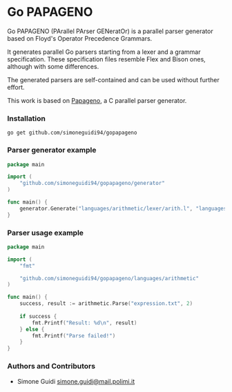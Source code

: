 Go PAPAGENO
========

Go PAPAGENO (PArallel PArser GENeratOr) is a parallel parser generator based on Floyd's Operator Precedence Grammars.

It generates parallel Go parsers starting from a lexer and a grammar specification.
These specification files resemble Flex and Bison ones, although with some differences.

The generated parsers are self-contained and can be used without further effort.

This work is based on [Papageno](https://github.com/PAPAGENO-devels/papageno), a C parallel parser generator.

### Installation
```
go get github.com/simoneguidi94/gopapageno
```

### Parser generator example

```go
package main

import (
	"github.com/simoneguidi94/gopapageno/generator"
)

func main() {
	generator.Generate("languages/arithmetic/lexer/arith.l", "languages/arithmetic/parser/arith.g", "languages/arithmetic")
}
```

### Parser usage example

```go
package main

import (
    "fmt"

    "github.com/simoneguidi94/gopapageno/languages/arithmetic"
)

func main() {
    success, result := arithmetic.Parse("expression.txt", 2)
    
    if success {
        fmt.Printf("Result: %d\n", result)
    } else {
        fmt.Printf("Parse failed!")
    }
}
```

### Authors and Contributors

 * Simone Guidi <simone.guidi@mail.polimi.it>